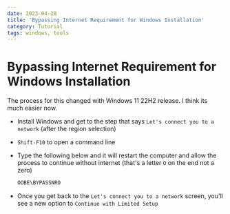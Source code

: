 ```yaml
---
date: 2023-04-28
title: 'Bypassing Internet Requirement for Windows Installation'
category: Tutorial
tags: windows, tools
---
```


# Bypassing Internet Requirement for Windows Installation

The process for this changed with Windows 11 22H2 release. I think its much easier now.

- Install Windows and get to the step that says `Let's connect you to a network` (after the region selection)

- `Shift-F10` to open a command line

- Type the following below and it will restart the computer and allow the process to continue without internet (that's a letter `O` on the end not a zero)

  ```ps
  OOBE\BYPASSNRO
  ```

- Once you get back to the `Let's connect you to a network` screen, you'll see a new option to `Continue with Limited Setup`
